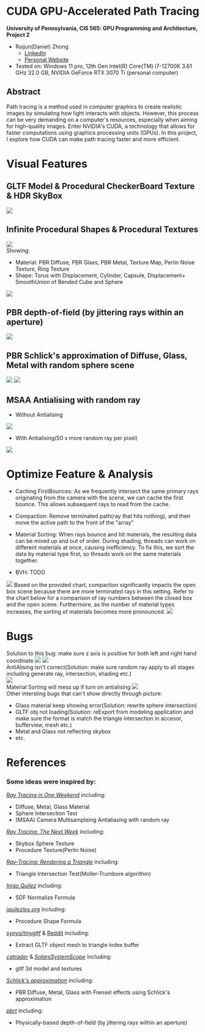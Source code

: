  # CUDA GPU-Accelerated Path Tracing


**University of Pennsylvania, CIS 565: GPU Programming and Architecture, Project 2**

* Ruijun(Daniel) Zhong
    * [LinkedIn](https://www.linkedin.com/in/daniel-z-73158b152/)    
    * [Personal Website](https://www.danielzhongportfolio.com/)
 * Tested on: Windows 11 pro, 12th Gen Intel(R) Core(TM) i7-12700K 3.61 GHz 32.0 GB, NVIDIA GeForce RTX 3070 Ti (personal computer)

 ## Abstract
 Path tracing is a method used in computer graphics to create realistic images by simulating how light interacts with objects. However, this process can be very demanding on a computer's resources, especially when aiming for high-quality images. Enter NVIDIA's CUDA, a technology that allows for faster computations using graphics processing units (GPUs). In this project, I explore how CUDA can make path tracing faster and more efficient.

# Visual Features
 ## GLTF Model & Procedural CheckerBoard Texture & HDR SkyBox
 ![](Chess.png)

 ## Infinite Procedural Shapes & Procedural Textures
 ![](InfiniteRayMarch.png)  
  Showing:
  * Material: PBR Diffuse, PBR Glass, PBR Metal, Texture Map, Perlin Noise Texture, Ring Texture
  * Shape: Torus with Displacement, Cylinder, Capsule, Displacement+ SmoothUnion of Bended Cube and Sphere

 ![](MainScene1.png)

 ## PBR depth-of-field (by jittering rays within an aperture)
 ![](pbrDOF.png)

 ## PBR Schlick's approximation of Diffuse, Glass, Metal with random sphere scene
 ![](pbrMetal.png)
 ![](pbrGlass.png)

 ## MSAA Antialising with random ray
 * Without Antialising  

 ![](WithoutAntiAli.png)
 * With Antialising(50 x more random ray per pixel) 

 ![](WithAntiAli.png)


# Optimize Feature & Analysis
 * Caching FirstBounces: As we frequently intersect the same primary rays originating from the camera with the scene, we can cache the first bounce. This allows subsequent rays to read from the cache.

 * Compaction: Remove terminated path(ray that hits nothing), and then move the active path to the front of the "array"

 * Material Sorting: When rays bounce and hit materials, the resulting data can be mixed up and out of order. During shading, threads can work on different materials at once, causing inefficiency. To fix this, we sort the data by material type first, so threads work on the same materials together.

 * BVH: TODO  

 ![](chart.png)
 Based on the provided chart, compaction significantly impacts the open box scene because there are more terminated rays in this setting. Refer to the chart below for a comparison of ray numbers between the closed box and the open scene. Furthermore, as the number of material types increases, the sorting of materials becomes more pronounced.
 ![](chart2.png)

# Bugs
  Solution to this bug: make sure z axis is positive for both left and right hand coordinate
  ![](Bug.png)
  ![](Bug1.png)  
  AntiAlising isn't correct(Solution: make sure random ray apply to all stages including generate ray, intersection, shading etc.)  
  ![](Bug3.png)  
  Material Sorting will mess up if turn on antialising
  ![](Bug4.jpg)  
  Other intersting bugs that can't show directly through picture:
  * Glass material keep showing error(Solution: rewrite sphere intersection)
  * GLTF obj not loading(Solution: reExport from modeling application and make sure the format is match the triangle intersection in accesor, bufferview, mesh etc.)
  * Metal and Glass not reflecting skybox
  * etc.

# References
 ### Some ideas were inspired by:  
 [_Ray Tracing in One Weekend_](https://raytracing.github.io/books/RayTracingInOneWeekend.html) including:
 * Diffuse, Metal, Glass Material
 * Sphere Intersection Test
 * (MSAA) Camera Multisampleing Antialiasing with random ray

 [_Ray Tracing: The Next Week_](https://raytracing.github.io/books/RayTracingTheNextWeek.html) including:
 * Skybox Sphere Texture
 * Procedure Texture(Perlin Noise)

 [_Ray-Tracing: Rendering a Triangle_](https://www.scratchapixel.com/lessons/3d-basic-rendering/ray-tracing-rendering-a-triangle/moller-trumbore-ray-triangle-intersection.html) including:
  * Triangle Intersection Test(Moller-Trumbore algorithm)

 [_Inigo Quilez_](https://iquilezles.org/articles/normalsSDF/) including:
 * SDF Normalize Formula

 [_iquilezles.org_](https://iquilezles.org/articles/distfunctions/) including:
 * Procedure Shape Formula

 [_syoyo/tinygltf_](https://github.com/syoyo/tinygltf/) & [Reddit](_https://www.reddit.com/r/vulkan/comments/oeg87z/loading_some_indexed_gltf_meshes_cause_weird/#:~:text=TRIANGLE_LIST%20topology.%20Here%20is%20my%20code%20for,tinygltf::Model%20&model%2C%20int%20accessorIndex%20%7B%20auto%20accessor_) including:
 * Extract GLTF object mesh to triangle index buffer

[_cgtrader_](https://www.cgtrader.com/) & [_SolarsSystemScope_](https://www.solarsystemscope.com/textures/) including:
 * gltf 3d model and textures

[_Schlick's approximation_](https://en.wikipedia.org/wiki/Schlick's_approximation) including:
 * PBR Diffuse, Metal, Glass with Frensel effects using Schlick's approximation
 
 [_pbrt_](https://www.pbr-book.org/3ed-2018/Camera_Models/Projective_Camera_Models#ProjectiveCamera::lensRadius) including:
 * Physically-based depth-of-field (by jittering rays within an aperture)